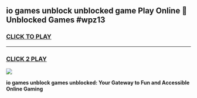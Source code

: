 
## io games unblock unblocked game Play Online 👋 Unblocked Games #wpz13
<h3>
<a href="https://premium.freeplayer.one?title=io_games_unblock&ref=21F">CLICK TO PLAY</a></h3>
<hr>

<h3>
<a href="https://premium.freeplayer.one?title=io_games_unblock&ref=21F">CLICK 2 PLAY</a>
  
</h3>

<a href="https://premium.freeplayer.one?title=io_games_unblock&ref=21F/"><img src="https://clearcache.store/games.png"></a>


**io games unblock games unblocked: Your Gateway to Fun and Accessible Online Gaming**
